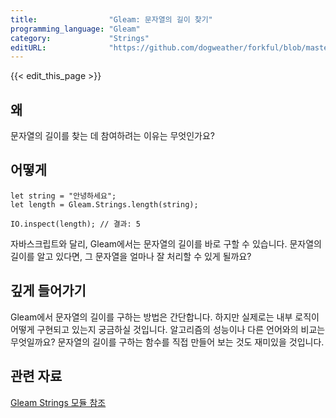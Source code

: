 ```yaml
---
title:                "Gleam: 문자열의 길이 찾기"
programming_language: "Gleam"
category:             "Strings"
editURL:              "https://github.com/dogweather/forkful/blob/master/content/ko/gleam/finding-the-length-of-a-string.md"
---
```


{{< edit_this_page >}}

## 왜
문자열의 길이를 찾는 데 참여하려는 이유는 무엇인가요?

## 어떻게
```Gleam
let string = "안녕하세요";
let length = Gleam.Strings.length(string);

IO.inspect(length); // 결과: 5
```

자바스크립트와 달리, Gleam에서는 문자열의 길이를 바로 구할 수 있습니다. 문자열의 길이를 알고 있다면, 그 문자열을 얼마나 잘 처리할 수 있게 될까요?

## 깊게 들어가기
Gleam에서 문자열의 길이를 구하는 방법은 간단합니다. 하지만 실제로는 내부 로직이 어떻게 구현되고 있는지 궁금하실 것입니다. 알고리즘의 성능이나 다른 언어와의 비교는 무엇일까요? 문자열의 길이를 구하는 함수를 직접 만들어 보는 것도 재미있을 것입니다.

## 관련 자료
[Gleam Strings 모듈 참조](https://gleam.run/documentation/standard-libraries/strings/)